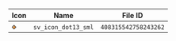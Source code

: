 | Icon | Name | File ID |
| ---  | ---  | ---     |
| ![](sv_icon_dot13_sml.png) | `sv_icon_dot13_sml` | `408315542758243262` |
